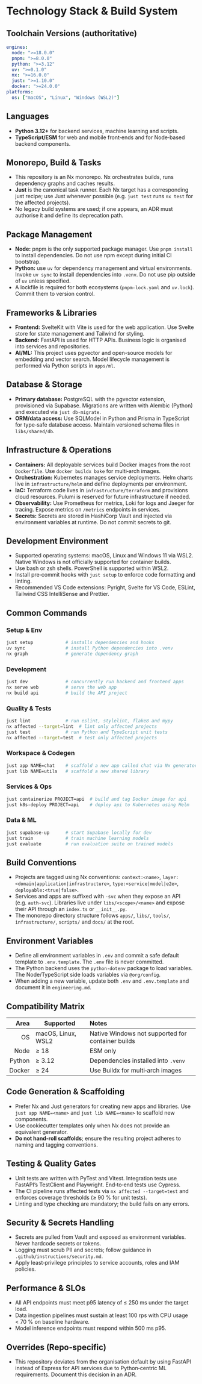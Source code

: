 # Technology Stack & Build System

## Toolchain Versions (authoritative)
```yaml
engines:
  node: ">=18.0.0"
  pnpm: ">=8.0.0"
  python: ">=3.12"
  uv: ">=0.1.0"
  nx: ">=16.0.0"
  just: ">=1.10.0"
  docker: ">=24.0.0"
platforms:
  os: ["macOS", "Linux", "Windows (WSL2)"]
```

## Languages
- **Python 3.12+** for backend services, machine learning and scripts.
- **TypeScript/ESM** for web and mobile front‑ends and for Node‑based backend components.

## Monorepo, Build & Tasks
- This repository is an Nx monorepo. Nx orchestrates builds, runs dependency graphs and caches results.
- **Just** is the canonical task runner. Each Nx target has a corresponding just recipe; use Just whenever possible (e.g. `just test` runs `nx test` for the affected projects).
- No legacy build systems are used; if one appears, an ADR must authorise it and define its deprecation path.

## Package Management
- **Node:** pnpm is the only supported package manager. Use `pnpm install` to install dependencies. Do not use npm except during initial CI bootstrap.
- **Python:** use `uv` for dependency management and virtual environments. Invoke `uv sync` to install dependencies into `.venv`. Do not use pip outside of `uv` unless specified.
- A lockfile is required for both ecosystems (`pnpm-lock.yaml` and `uv.lock`). Commit them to version control.

## Frameworks & Libraries
- **Frontend:** SvelteKit with Vite is used for the web application. Use Svelte store for state management and Tailwind for styling.
- **Backend:** FastAPI is used for HTTP APIs. Business logic is organised into services and repositories.
- **AI/ML:** This project uses pgvector and open-source models for embedding and vector search. Model lifecycle management is performed via Python scripts in `apps/ml`.

## Database & Storage
- **Primary database:** PostgreSQL with the pgvector extension, provisioned via Supabase. Migrations are written with Alembic (Python) and executed via `just db-migrate`.
- **ORM/data access:** Use SQLModel in Python and Prisma in TypeScript for type‑safe database access. Maintain versioned schema files in `libs/shared/db`.

## Infrastructure & Operations
- **Containers:** All deployable services build Docker images from the root `Dockerfile`. Use `docker buildx bake` for multi‑arch images.
- **Orchestration:** Kubernetes manages service deployments. Helm charts live in `infrastructure/helm` and define deployments per environment.
- **IaC:** Terraform code lives in `infrastructure/terraform` and provisions cloud resources. Pulumi is reserved for future infrastructure if needed.
- **Observability:** Use Prometheus for metrics, Loki for logs and Jaeger for tracing. Expose metrics on `/metrics` endpoints in services.
- **Secrets:** Secrets are stored in HashiCorp Vault and injected via environment variables at runtime. Do not commit secrets to git.

## Development Environment
- Supported operating systems: macOS, Linux and Windows 11 via WSL2. Native Windows is not officially supported for container builds.
- Use bash or zsh shells. PowerShell is supported within WSL2.
- Install pre‑commit hooks with `just setup` to enforce code formatting and linting.
- Recommended VS Code extensions: Pyright, Svelte for VS Code, ESLint, Tailwind CSS IntelliSense and Prettier.

## Common Commands
### Setup & Env
```bash
just setup            # installs dependencies and hooks
uv sync               # install Python dependencies into .venv
nx graph              # generate dependency graph
```

### Development
```bash
just dev              # concurrently run backend and frontend apps
nx serve web          # serve the web app
nx build api          # build the API project
```

### Quality & Tests
```bash
just lint             # run eslint, stylelint, flake8 and mypy
nx affected --target=lint  # lint only affected projects
just test             # run Python and TypeScript unit tests
nx affected --target=test  # test only affected projects
```

### Workspace & Codegen
```bash
just app NAME=chat    # scaffold a new app called chat via Nx generator
just lib NAME=utils   # scaffold a new shared library
```

### Services & Ops
```bash
just containerize PROJECT=api  # build and tag Docker image for api
just k8s-deploy PROJECT=api    # deploy api to Kubernetes using Helm
```

### Data & ML
```bash
just supabase-up      # start Supabase locally for dev
just train            # train machine learning models
just evaluate         # run evaluation suite on trained models
```

## Build Conventions
- Projects are tagged using Nx conventions: `context:<name>`, `layer:<domain|application|infrastructure>`, `type:<service|model|e2e>`, `deployable:<true|false>`.
- Services and apps are suffixed with `-svc` when they expose an API (e.g. `auth-svc`). Libraries live under `libs/<scope>/<name>` and expose their API through an `index.ts` or `__init__.py`.
- The monorepo directory structure follows `apps/`, `libs/`, `tools/`, `infrastructure/`, `scripts/` and `docs/` at the root.

## Environment Variables
- Define all environment variables in `.env` and commit a safe default template to `.env.template`. The `.env` file is never committed.
- The Python backend uses the `python-dotenv` package to load variables. The Node/TypeScript side loads variables via `@org/config`.
- When adding a new variable, update both `.env` and `.env.template` and document it in `engineering.md`.

## Compatibility Matrix

| Area   | Supported           | Notes |
|-------:|----------------------|:-----|
| OS     | macOS, Linux, WSL2  | Native Windows not supported for container builds |
| Node   | ≥ 18                | ESM only |
| Python | ≥ 3.12              | Dependencies installed into `.venv` |
| Docker | ≥ 24                | Use Buildx for multi‑arch images |

## Code Generation & Scaffolding
- Prefer Nx and Just generators for creating new apps and libraries. Use `just app NAME=<name>` and `just lib NAME=<name>` to scaffold new components.
- Use cookiecutter templates only when Nx does not provide an equivalent generator.
- **Do not hand‑roll scaffolds**; ensure the resulting project adheres to naming and tagging conventions.

## Testing & Quality Gates
- Unit tests are written with PyTest and Vitest. Integration tests use FastAPI’s TestClient and Playwright. End‑to‑end tests use Cypress.
- The CI pipeline runs affected tests via `nx affected --target=test` and enforces coverage thresholds (≥ 90 % for unit tests).
- Linting and type checking are mandatory; the build fails on any errors.

## Security & Secrets Handling
- Secrets are pulled from Vault and exposed as environment variables. Never hardcode secrets or tokens.
- Logging must scrub PII and secrets; follow guidance in `.github/instructions/security.md`.
- Apply least‑privilege principles to service accounts, roles and IAM policies.

## Performance & SLOs
- All API endpoints must meet p95 latency of ≤ 250 ms under the target load.
- Data ingestion pipelines must sustain at least 100 rps with CPU usage < 70 % on baseline hardware.
- Model inference endpoints must respond within 500 ms p95.

## Overrides (Repo‑specific)
- This repository deviates from the organisation default by using FastAPI instead of Express for API services due to Python‑centric ML requirements. Document this decision in an ADR.
